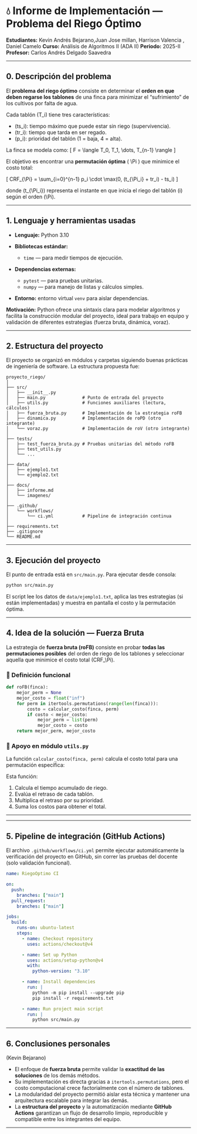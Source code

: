 

# 💧 Informe de Implementación — Problema del Riego Óptimo

**Estudiantes:** Kevin Andrés Bejarano,Juan Jose millan, Harrison Valencia , Daniel Camelo
**Curso:** Análisis de Algoritmos II (ADA II)
**Periodo:** 2025-II
**Profesor:** Carlos Andrés Delgado Saavedra

---

## 0. Descripción del problema

El **problema del riego óptimo** consiste en determinar el **orden en que deben regarse los tablones** de una finca para minimizar el “sufrimiento” de los cultivos por falta de agua.

Cada tablón (T_i) tiene tres características:

* (ts_i): tiempo máximo que puede estar sin riego (supervivencia).
* (tr_i): tiempo que tarda en ser regado.
* (p_i): prioridad del tablón (1 = baja, 4 = alta).

La finca se modela como:
[
F = \langle T_0, T_1, \dots, T_{n-1} \rangle
]

El objetivo es encontrar una **permutación óptima** ( \Pi ) que minimice el costo total:

[
CRF_{\Pi} = \sum_{i=0}^{n-1} p_i \cdot \max(0, (t_{\Pi_i} + tr_i) - ts_i)
]

donde (t_{\Pi_i}) representa el instante en que inicia el riego del tablón (i) según el orden (\Pi).

---

## 1. Lenguaje y herramientas usadas

* **Lenguaje:** Python 3.10
* **Bibliotecas estándar:**

  * `time` — para medir tiempos de ejecución.
* **Dependencias externas:**

  * `pytest` — para pruebas unitarias.
  * `numpy` — para manejo de listas y cálculos simples.
* **Entorno:** entorno virtual `venv` para aislar dependencias.

**Motivación:**
Python ofrece una sintaxis clara para modelar algoritmos y facilita la construcción modular del proyecto, ideal para trabajo en equipo y validación de diferentes estrategias (fuerza bruta, dinámica, voraz).

---

## 2. Estructura del proyecto

El proyecto se organizó en módulos y carpetas siguiendo buenas prácticas de ingeniería de software.
La estructura propuesta fue:

```
proyecto_riego/
│
├── src/
│   ├── __init__.py
│   ├── main.py              # Punto de entrada del proyecto
│   ├── utils.py             # Funciones auxiliares (lectura, cálculos)
│   ├── fuerza_bruta.py      # Implementación de la estrategia roFB
│   ├── dinamica.py          # Implementación de roPD (otro integrante)
│   └── voraz.py             # Implementación de roV (otro integrante)
│
├── tests/
│   ├── test_fuerza_bruta.py # Pruebas unitarias del método roFB
│   ├── test_utils.py
│   └── ...
│
├── data/
│   ├── ejemplo1.txt
│   └── ejemplo2.txt
│
├── docs/
│   ├── informe.md
│   └── imagenes/
│
├── .github/
│   └── workflows/
│       └── ci.yml           # Pipeline de integración continua
│
├── requirements.txt
├── .gitignore
└── README.md
```

---

## 3. Ejecución del proyecto

El punto de entrada está en `src/main.py`.
Para ejecutar desde consola:

```bash
python src/main.py
```

El script lee los datos de `data/ejemplo1.txt`, aplica las tres estrategias (si están implementadas) y muestra en pantalla el costo y la permutación óptima.

---

## 4. Idea de la solución — Fuerza Bruta

La estrategia de **fuerza bruta (roFB)** consiste en probar **todas las permutaciones posibles** del orden de riego de los tablones y seleccionar aquella que minimice el costo total (CRF_\Pi).

### 📘 Definición funcional

```python
def roFB(finca):
    mejor_perm = None
    mejor_costo = float("inf")
    for perm in itertools.permutations(range(len(finca))):
        costo = calcular_costo(finca, perm)
        if costo < mejor_costo:
            mejor_perm = list(perm)
            mejor_costo = costo
    return mejor_perm, mejor_costo
```

### 📄 Apoyo en módulo `utils.py`

La función `calcular_costo(finca, perm)` calcula el costo total para una permutación específica:

Esta función:

1. Calcula el tiempo acumulado de riego.
2. Evalúa el retraso de cada tablón.
3. Multiplica el retraso por su prioridad.
4. Suma los costos para obtener el total.

---


---

## 5. Pipeline de integración (GitHub Actions)

El archivo `.github/workflows/ci.yml` permite ejecutar automáticamente la verificación del proyecto en GitHub, sin correr las pruebas del docente (solo validación funcional).

```yaml
name: RiegoOptimo CI

on:
  push:
    branches: ["main"]
  pull_request:
    branches: ["main"]

jobs:
  build:
    runs-on: ubuntu-latest
    steps:
      - name: Checkout repository
        uses: actions/checkout@v4

      - name: Set up Python
        uses: actions/setup-python@v4
        with:
          python-version: "3.10"

      - name: Install dependencies
        run: |
          python -m pip install --upgrade pip
          pip install -r requirements.txt

      - name: Run project main script
        run: |
          python src/main.py
```

---


## 6. Conclusiones personales

(Kevin Bejarano)

* El enfoque de **fuerza bruta** permite validar la **exactitud de las soluciones** de los demás métodos.
* Su implementación es directa gracias a `itertools.permutations`, pero el costo computacional crece factorialmente con el número de tablones.
* La modularidad del proyecto permitió aislar esta técnica y mantener una arquitectura escalable para integrar las demás.
* La **estructura del proyecto** y la automatización mediante **GitHub Actions** garantizan un flujo de desarrollo limpio, reproducible y compatible entre los integrantes del equipo.

---

